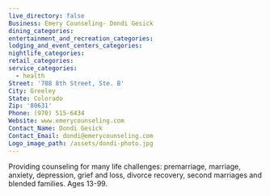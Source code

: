 ```yaml
---
live_directory: false
Business: Emery Counseling- Dondi Gesick
dining_categories:
entertainment_and_recreation_categories:
lodging_and_event_centers_categories:
nightlife_categories:
retail_categories:
service_categories:
  - health
Street: '708 8th Street, Ste. B'
City: Greeley
State: Colorado
Zip: '80631'
Phone: (970) 515-6434
Website: www.emerycounseling.com
Contact_Name: Dondi Gesick
Contact_Email: dondi@emerycounseling.com
Logo_image_path: /assets/dondi-photo.jpg
---
```



Providing counseling for many life challenges: premarriage, marriage, anxiety, depression, grief and loss, divorce recovery, second marriages and blended families. Ages 13-99.
